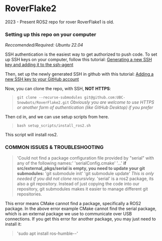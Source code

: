 # RoverFlake2
2023 - Present ROS2 repo for rover
RoverFlake1 is old.

### Setting up this repo on your computer
_Reccomended/Required: Ubuntu 22.04_

SSH authentication is the easiest way to get authorized to push code. 
To set up SSH keys on your computer, follow this tutorial: 
[Generating a new SSH key and adding it to the ssh-agent](https://docs.github.com/en/authentication/connecting-to-github-with-ssh/generating-a-new-ssh-key-and-adding-it-to-the-ssh-agent) 

Then, set up the newly generated SSH in github with this tutorial: [Adding a new SSH key to your GitHub account](https://docs.github.com/en/authentication/connecting-to-github-with-ssh/adding-a-new-ssh-key-to-your-github-account)

Now, you can clone the repo, with SSH, **NOT HTTPS**:

> `git clone --recurse-submodules git@github.com:UBC-Snowbots/RoverFlake2.git`
_Obviously you are welcome to use HTTPS or another form of authentication (like GitHub Desktop) if you prefer_

Then cd in, and we can use setup scripts from here. 

> `bash setup_scripts/install_ros2.sh`

This script will install ros2. 


### COMMON ISSUES & TROUBLESHOOTING
 
> 'Could not find a package configuration file provided by "serial" with any of the following names:'
> 'serialConfig.cmake'
> '...'
**if src/external_pkgs/serial is empty, you need to update your git submodules:**
> 'git submodule init'
> 'git submodule update'
_This is only needed if you did not clone recursivley._
'serial' is a ros2 package, its also a git repository. Instead of just copying the code into our repository, git submodules makes it easier to manage different git repositories.

This error means CMake cannot find a package, specifically a ROS2 package. In the above error example CMake cannot find the serial package, which is an external package we use to communicate over USB connections.
If you get this error for another package, you may just need to install it:

> 'sudo apt install ros-humble-<package>-<name>'
 
